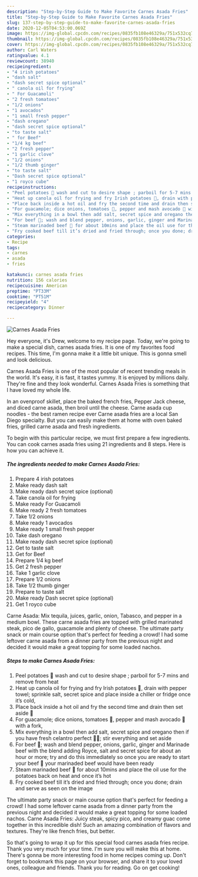 ```yaml
---
description: "Step-by-Step Guide to Make Favorite Carnes Asada Fries"
title: "Step-by-Step Guide to Make Favorite Carnes Asada Fries"
slug: 137-step-by-step-guide-to-make-favorite-carnes-asada-fries
date: 2020-12-05T04:53:00.069Z
image: https://img-global.cpcdn.com/recipes/0835fb108e46329a/751x532cq70/carnes-asada-fries-recipe-main-photo.jpg
thumbnail: https://img-global.cpcdn.com/recipes/0835fb108e46329a/751x532cq70/carnes-asada-fries-recipe-main-photo.jpg
cover: https://img-global.cpcdn.com/recipes/0835fb108e46329a/751x532cq70/carnes-asada-fries-recipe-main-photo.jpg
author: Carl Waters
ratingvalue: 4.1
reviewcount: 38940
recipeingredient:
- "4 irish potatoes"
- "dash salt"
- "dash secret spice optional"
- " canola oil for frying"
- " For Guacamoli"
- "2 fresh tomatoes"
- "1/2 onions"
- "1 avocados"
- "1 small fresh pepper"
- "dash oregano"
- "dash secret spice optional"
- "to taste salt"
- " for Beef"
- "1/4 kg beef"
- "2 fresh pepper"
- "1 garlic clove"
- "1/2 onions"
- "1/2 thumb ginger"
- "to taste salt"
- "Dash secret spice optional"
- "1 royco cube"
recipeinstructions:
- "Peel potatoes 🥔 wash and cut to desire shape ; parboil for 5-7 mins and remove from heat"
- "Heat up canola oil for frying and fry Irish potatoes 🥔, drain with pepper towel; sprinkle salt, secret spice and place inside a chiller or fridge once it’s cold,"
- "Place back inside a hot oil and fry the second time and drain then set aside 🍟"
- "For guacamole; dice onions, tomatoes 🍅, pepper and mash avocado 🥑 with a fork,"
- "Mix everything in a bowl then add salt, secret spice and oregano then if you have fresh celantro perfect 👌🏾; stir everything and set aside"
- "For beef 🥩; wash and blend pepper, onions, garlic, ginger and Marinade beef with the blend adding Royce, salt and secret spice for about an hour or more; try and do this immediately so once you are ready to start your beef 🥩 your marinaded beef would have been ready"
- "Steam marinaded beef 🥩 for about 10mins and place the oil use for the potatoes back on heat and once it’s hot"
- "Fry cooked beef till it’s dried and fried through; once you done; drain and serve as seen on the image"
categories:
- Recipe
tags:
- carnes
- asada
- fries

katakunci: carnes asada fries 
nutrition: 156 calories
recipecuisine: American
preptime: "PT33M"
cooktime: "PT51M"
recipeyield: "4"
recipecategory: Dinner

---
```



![Carnes Asada Fries](https://img-global.cpcdn.com/recipes/0835fb108e46329a/751x532cq70/carnes-asada-fries-recipe-main-photo.jpg)

Hey everyone, it's Drew, welcome to my recipe page. Today, we're going to make a special dish, carnes asada fries. It is one of my favorites food recipes. This time, I'm gonna make it a little bit unique. This is gonna smell and look delicious.

Carnes Asada Fries is one of the most popular of recent trending meals in the world. It's easy, it is fast, it tastes yummy. It is enjoyed by millions daily. They're fine and they look wonderful. Carnes Asada Fries is something that I have loved my whole life.

In an ovenproof skillet, place the baked french fries, Pepper Jack cheese, and diced carne asada, then broil until the cheese. Carne asada cup noodles - the best ramen recipe ever Carne asada fries are a local San Diego specialty. But you can easily make them at home with oven baked fries, grilled carne asada and fresh ingredients.


To begin with this particular recipe, we must first prepare a few ingredients. You can cook carnes asada fries using 21 ingredients and 8 steps. Here is how you can achieve it.

<!--inarticleads1-->

##### The ingredients needed to make Carnes Asada Fries:

1. Prepare 4 irish potatoes
1. Make ready dash salt
1. Make ready dash secret spice (optional)
1. Take  canola oil for frying
1. Make ready  For Guacamoli
1. Make ready 2 fresh tomatoes
1. Take 1/2 onions
1. Make ready 1 avocados
1. Make ready 1 small fresh pepper
1. Take dash oregano
1. Make ready dash secret spice (optional)
1. Get to taste salt
1. Get  for Beef
1. Prepare 1/4 kg beef
1. Get 2 fresh pepper
1. Take 1 garlic clove
1. Prepare 1/2 onions
1. Take 1/2 thumb ginger
1. Prepare to taste salt
1. Make ready Dash secret spice (optional)
1. Get 1 royco cube


Carne Asada: Mix tequila, juices, garlic, onion, Tabasco, and pepper in a medium bowl. These carne asada fries are topped with grilled marinated steak, pico de gallo, guacamole and plenty of cheese. The ultimate party snack or main course option that&#39;s perfect for feeding a crowd! I had some leftover carne asada from a dinner party from the previous night and decided it would make a great topping for some loaded nachos. 

<!--inarticleads2-->

##### Steps to make Carnes Asada Fries:

1. Peel potatoes 🥔 wash and cut to desire shape ; parboil for 5-7 mins and remove from heat
1. Heat up canola oil for frying and fry Irish potatoes 🥔, drain with pepper towel; sprinkle salt, secret spice and place inside a chiller or fridge once it’s cold,
1. Place back inside a hot oil and fry the second time and drain then set aside 🍟
1. For guacamole; dice onions, tomatoes 🍅, pepper and mash avocado 🥑 with a fork,
1. Mix everything in a bowl then add salt, secret spice and oregano then if you have fresh celantro perfect 👌🏾; stir everything and set aside
1. For beef 🥩; wash and blend pepper, onions, garlic, ginger and Marinade beef with the blend adding Royce, salt and secret spice for about an hour or more; try and do this immediately so once you are ready to start your beef 🥩 your marinaded beef would have been ready
1. Steam marinaded beef 🥩 for about 10mins and place the oil use for the potatoes back on heat and once it’s hot
1. Fry cooked beef till it’s dried and fried through; once you done; drain and serve as seen on the image


The ultimate party snack or main course option that&#39;s perfect for feeding a crowd! I had some leftover carne asada from a dinner party from the previous night and decided it would make a great topping for some loaded nachos. Carne Asada Fries: Juicy steak, spicy pico, and creamy guac come together in this incredible dish! Such an amazing combination of flavors and textures. They&#39;re like french fries, but better. 

So that's going to wrap it up for this special food carnes asada fries recipe. Thank you very much for your time. I'm sure you will make this at home. There's gonna be more interesting food in home recipes coming up. Don't forget to bookmark this page on your browser, and share it to your loved ones, colleague and friends. Thank you for reading. Go on get cooking!
